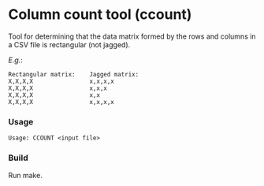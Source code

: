 # Column count tool (ccount)
Tool for determining that the data matrix formed by the rows and columns in a CSV file is rectangular (not jagged).

_E.g._:

    Rectangular matrix:    Jagged matrix:
    X,X,X,X                x,x,x,x
    X,X,X,X                x,x,x
    X,X,X,X                x,x
    X,X,X,X                x,x,x,x

### Usage

    Usage: CCOUNT <input file>

### Build

Run make.
